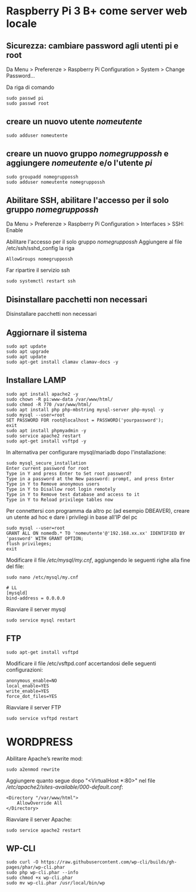 # Raspberry Pi 3 B+ come server web locale

## Sicurezza: cambiare password agli utenti pi e root
Da Menu > Preferenze > Raspberry Pi Configuration > System > Change Password...

Da riga di comando 
```
sudo passwd pi
sudo passwd root
```
## creare un nuovo utente *nomeutente*
```
sudo adduser nomeutente
```
## creare un nuovo gruppo *nomegruppossh* e aggiungere *nomeutente* e/o l'utente *pi*
```
sudo groupadd nomegruppossh
sudo adduser nomeutente nomegruppossh
```
## Abilitare SSH, abilitare l'accesso per il solo gruppo *nomegruppossh*
Da Menu > Preferenze > Raspberry Pi Configuration > Interfaces > SSH: Enable

Abilitare l'accesso per il solo gruppo *nomegruppossh*
Aggiungere al file /etc/ssh/sshd_config la riga
```
AllowGroups nomegruppossh
```
Far ripartire il servizio ssh

```
sudo systemctl restart ssh
```
## Disinstallare pacchetti non necessari
Disinstallare pacchetti non necessari

## Aggiornare il sistema
```
sudo apt update
sudo apt upgrade
sudo apt update
sudo apt-get install clamav clamav-docs -y
```

## Installare LAMP
```
sudo apt install apache2 -y
sudo chown -R pi:www-data /var/www/html/
sudo chmod -R 770 /var/www/html/
sudo apt install php php-mbstring mysql-server php-mysql -y
sudo mysql --user=root
SET PASSWORD FOR root@localhost = PASSWORD('yourpassword');
exit
sudo apt install phpmyadmin -y
sudo service apache2 restart
sudo apt-get install vsftpd -y
```
In alternativa per configurare mysql/mariadb dopo l'installazione:
```
sudo mysql_secure_installation
Enter current password for root
Type in Y and press Enter to Set root password?
Type in a password at the New password: prompt, and press Enter
Type in Y to Remove anonymous users
Type in Y to Disallow root login remotely
Type in Y to Remove test database and access to it
Type in Y to Reload privilege tables now
```
Per connettersi con programma da altro pc (ad esempio DBEAVER), creare un utente ad hoc e dare i privilegi in base all'IP del pc
```
sudo mysql --user=root
GRANT ALL ON nomedb.* TO 'nomeutente'@'192.168.xx.xx' IDENTIFIED BY 'password' WITH GRANT OPTION;
flush privileges;
exit
```
Modificare il file */etc/mysql/my.cnf*, aggiungendo le seguenti righe alla fine del file:
```
sudo nano /etc/mysql/my.cnf

# LL
[mysqld]
bind-address = 0.0.0.0
```
Riavviare il server mysql
```
sudo service mysql restart
```

## FTP
```
sudo apt-get install vsftpd
```
Modificare il file /etc/vsftpd.conf accertandosi delle seguenti configurazioni:
```
anonymous_enable=NO
local_enable=YES
write_enable=YES
force_dot_files=YES
```
Riavviare il server FTP
```
sudo service vsftpd restart
```

# WORDPRESS
Abilitare Apache’s rewrite mod:
```
sudo a2enmod rewrite
```
Aggiungere quanto segue dopo "<VirtualHost \*:80>" nel file */etc/apache2/sites-available/000-default.conf*:
```
<Directory "/var/www/html">
    AllowOverride All
</Directory>
```
Riavviare il server Apache:
```
sudo service apache2 restart
```
## WP-CLI
```
sudo curl -O https://raw.githubusercontent.com/wp-cli/builds/gh-pages/phar/wp-cli.phar
sudo php wp-cli.phar --info
sudo chmod +x wp-cli.phar
sudo mv wp-cli.phar /usr/local/bin/wp
```
